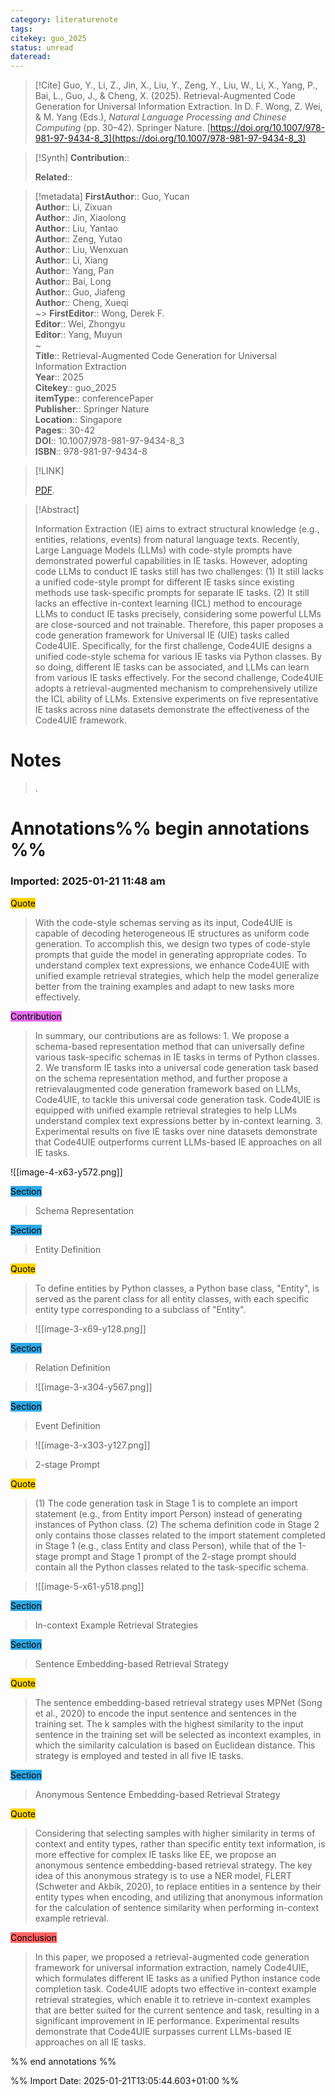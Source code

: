 ```yaml
---
category: literaturenote
tags: 
citekey: guo_2025
status: unread
dateread:
---
```


> [!Cite]
> Guo, Y., Li, Z., Jin, X., Liu, Y., Zeng, Y., Liu, W., Li, X., Yang, P., Bai, L., Guo, J., & Cheng, X. (2025). Retrieval-Augmented Code Generation for Universal Information Extraction. In D. F. Wong, Z. Wei, & M. Yang (Eds.), _Natural Language Processing and Chinese Computing_ (pp. 30–42). Springer Nature. [https://doi.org/10.1007/978-981-97-9434-8_3](https://doi.org/10.1007/978-981-97-9434-8_3)

>[!Synth]
>**Contribution**:: 
>
>**Related**:: 
>

>[!metadata]
> **FirstAuthor**:: Guo, Yucan  
> **Author**:: Li, Zixuan  
> **Author**:: Jin, Xiaolong  
> **Author**:: Liu, Yantao  
> **Author**:: Zeng, Yutao  
> **Author**:: Liu, Wenxuan  
> **Author**:: Li, Xiang  
> **Author**:: Yang, Pan  
> **Author**:: Bai, Long  
> **Author**:: Guo, Jiafeng  
> **Author**:: Cheng, Xueqi  
~> **FirstEditor**:: Wong, Derek F.  
> **Editor**:: Wei, Zhongyu  
> **Editor**:: Yang, Muyun  
~    
> **Title**:: Retrieval-Augmented Code Generation for Universal Information Extraction  
> **Year**:: 2025   
> **Citekey**:: guo_2025  
> **itemType**:: conferencePaper  
> **Publisher**:: Springer Nature  
> **Location**:: Singapore   
> **Pages**:: 30-42  
> **DOI**:: 10.1007/978-981-97-9434-8_3  
> **ISBN**:: 978-981-97-9434-8    

> [!LINK] 
>
>  [PDF](file:///home/cbrosch/Zotero/storage/7U6QX8GF/Guo%20et%20al.%20-%202025%20-%20Retrieval-Augmented%20Code%20Generation%20for Universal%20Information%20Extraction.pdf).

> [!Abstract]
>
> Information Extraction (IE) aims to extract structural knowledge (e.g., entities, relations, events) from natural language texts. Recently, Large Language Models (LLMs) with code-style prompts have demonstrated powerful capabilities in IE tasks. However, adopting code LLMs to conduct IE tasks still has two challenges: (1) It still lacks a unified code-style prompt for different IE tasks since existing methods use task-specific prompts for separate IE tasks. (2) It still lacks an effective in-context learning (ICL) method to encourage LLMs to conduct IE tasks precisely, considering some powerful LLMs are close-sourced and not trainable. Therefore, this paper proposes a code generation framework for Universal IE (UIE) tasks called Code4UIE. Specifically, for the first challenge, Code4UIE designs a unified code-style schema for various IE tasks via Python classes. By so doing, different IE tasks can be associated, and LLMs can learn from various IE tasks effectively. For the second challenge, Code4UIE adopts a retrieval-augmented mechanism to comprehensively utilize the ICL ability of LLMs. Extensive experiments on five representative IE tasks across nine datasets demonstrate the effectiveness of the Code4UIE framework.
>> 
# Notes
>.


# Annotations%% begin annotations %%



### Imported: 2025-01-21 11:48 am



<mark style="background-color: #ffd400">Quote</mark>
> With the code-style schemas serving as its input, Code4UIE is capable of decoding heterogeneous IE structures as uniform code generation. To accomplish this, we design two types of code-style prompts that guide the model in generating appropriate codes. To understand complex text expressions, we enhance Code4UIE with unified example retrieval strategies, which help the model generalize better from the training examples and adapt to new tasks more effectively.

<mark style="background-color: #e56eee">Contribution</mark>
> In summary, our contributions are as follows:  1. We propose a schema-based representation method that can universally define various task-specific schemas in IE tasks in terms of Python classes.  2. We transform IE tasks into a universal code generation task based on the schema representation method, and further propose a retrievalaugmented code generation framework based on LLMs, Code4UIE, to tackle this universal code generation task. Code4UIE is equipped with unified example retrieval strategies to help LLMs understand complex text expressions better by in-context learning.  3. Experimental results on five IE tasks over nine datasets demonstrate that Code4UIE outperforms current LLMs-based IE approaches on all IE tasks.

![[image-4-x63-y572.png]]

<mark style="background-color: #2ea8e5">Section</mark>
> Schema Representation

<mark style="background-color: #2ea8e5">Section</mark>
> Entity Definition

<mark style="background-color: #ffd400">Quote</mark>
> To define entities by Python classes, a Python base class, "Entity", is served as the parent class for all entity classes, with each specific entity type corresponding to a subclass of "Entity".


> ![[image-3-x69-y128.png]]

<mark style="background-color: #2ea8e5">Section</mark>
> Relation Definition


> ![[image-3-x304-y567.png]]

<mark style="background-color: #2ea8e5">Section</mark>
> Event Definition

> ![[image-3-x303-y127.png]]


> 2-stage Prompt

<mark style="background-color: #ffd400">Quote</mark>
> (1) The code generation task in Stage 1 is to complete an import statement (e.g., from  Entity import Person) instead of generating instances of Python class.  (2) The schema definition code in Stage 2 only contains those classes related to the import statement completed in Stage 1 (e.g., class  Entity and class Person), while that of the 1-stage prompt and Stage 1 prompt of the 2-stage prompt should contain all the Python classes related to the task-specific schema.


 >![[image-5-x61-y518.png]]

<mark style="background-color: #2ea8e5">Section</mark>
> In-context Example Retrieval Strategies

<mark style="background-color: #2ea8e5">Section</mark>
> Sentence Embedding-based Retrieval Strategy

<mark style="background-color: #ffd400">Quote</mark>
> The sentence embedding-based retrieval strategy uses MPNet (Song et al., 2020) to encode the input sentence and sentences in the training set. The k samples with the highest similarity to the input sentence in the training set will be selected as incontext examples, in which the similarity calculation is based on Euclidean distance. This strategy is employed and tested in all five IE tasks.

<mark style="background-color: #2ea8e5">Section</mark>
> Anonymous Sentence Embedding-based Retrieval Strategy

<mark style="background-color: #ffd400">Quote</mark>
> Considering that selecting samples with higher similarity in terms of context and entity types, rather than specific entity text information, is more effective for complex IE tasks like EE, we propose an anonymous sentence embedding-based retrieval strategy. The key idea of this anonymous strategy is to use a NER model, FLERT (Schweter and Akbik, 2020), to replace entities in a sentence by their entity types when encoding, and utilizing that anonymous information for the calculation of sentence similarity when performing in-context example retrieval.

<mark style="background-color: #ff6666">Conclusion</mark>
> In this paper, we proposed a retrieval-augmented code generation framework for universal information extraction, namely Code4UIE, which formulates different IE tasks as a unified Python instance code completion task. Code4UIE adopts two effective in-context example retrieval strategies, which enable it to retrieve in-context examples that are better suited for the current sentence and task, resulting in a significant improvement in IE performance. Experimental results demonstrate that Code4UIE surpasses current LLMs-based IE approaches on all IE tasks.


%% end annotations %%

%% Import Date: 2025-01-21T13:05:44.603+01:00 %%

